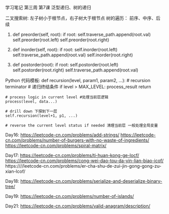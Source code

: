 学习笔记
第三周 第7课 泛型递归、树的递归

二叉搜索树: 左子树小于根节点，右子树大于根节点
树的遍历： 前序、中序、后续
1. def preorder(self, root):
    if root:
        self.traverse_path.append(root.val)
        self.preorder(root.left)
        self.preorder(root.right)

2. def inorder(self, root):
    if root:
        self.inorder(root.left)
        self.traverse_path.append(root.val)
        self.inorder(root.right)

3. def postorder(root):
    if root:
        self.postorder(root.left)
        self.postorder(root.right)
        self.traverse_path.append(root.val)

Python 代码模板:
def recursion(level, param1, param2, ...):
    # recursion terminator # 递归终结条件
    if level > MAX_LEVEL:
        process_result
        return

    # process logic in current level #处理当前层逻辑
    process(level, data...)

    # drill down 下探到下一层
    self.recursion(level+1, p1, ...)

    # reverse the current level status if needed 清理当前层 一般处理全局变量


Day16:
https://leetcode-cn.com/problems/add-strings/
https://leetcode-cn.com/problems/number-of-burgers-with-no-waste-of-ingredients/
https://leetcode-cn.com/problems/spiral-matrix/

Day17:
https://leetcode-cn.com/problems/ti-huan-kong-ge-locf/
https://leetcode-cn.com/problems/cong-wei-dao-tou-da-yin-lian-biao-icof/
https:////leetcode-cn.com/problems/er-cha-shu-de-zui-jin-gong-gong-zu-xian-lcof/

Day18:
https://leetcode-cn.com/problems/serialize-and-deserialize-binary-tree/

Day19:
https://leetcode-cn.com/problems/number-of-islands/

Day21:
https://leetcode-cn.com/problems/valid-anagram/description/
